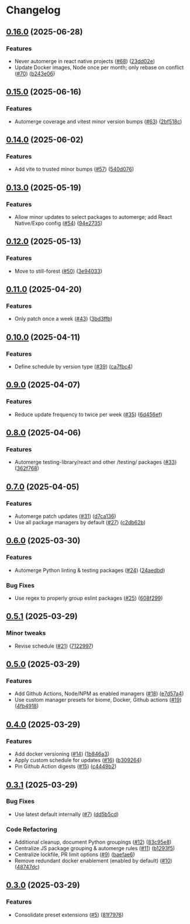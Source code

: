 # Changelog

## [0.16.0](https://github.com/still-forest/renovate-config/compare/v0.15.0...v0.16.0) (2025-06-28)


### Features

* Never automerge in react native projects ([#68](https://github.com/still-forest/renovate-config/issues/68)) ([23dd02e](https://github.com/still-forest/renovate-config/commit/23dd02eca90f9303f63dde3844a8e8bdc8291caf))
* Update Docker images, Node once per month; only rebase on conflict ([#70](https://github.com/still-forest/renovate-config/issues/70)) ([b243e06](https://github.com/still-forest/renovate-config/commit/b243e06b10ff869cc441c7a7418b9dbb40b3ffac))

## [0.15.0](https://github.com/still-forest/renovate-config/compare/v0.14.0...v0.15.0) (2025-06-16)


### Features

* Automerge coverage and vitest minor version bumps ([#63](https://github.com/still-forest/renovate-config/issues/63)) ([2bf518c](https://github.com/still-forest/renovate-config/commit/2bf518c96ff88f1ceb8082a02ab4583126aa81e1))

## [0.14.0](https://github.com/still-forest/renovate-config/compare/v0.13.0...v0.14.0) (2025-06-02)


### Features

* Add vite to trusted minor bumps ([#57](https://github.com/still-forest/renovate-config/issues/57)) ([540d076](https://github.com/still-forest/renovate-config/commit/540d076210eb53db83abac4f0c291200d1ff4670))

## [0.13.0](https://github.com/still-forest/renovate-config/compare/v0.12.0...v0.13.0) (2025-05-19)


### Features

* Allow minor updates to select packages to automerge; add React Native/Expo config ([#54](https://github.com/still-forest/renovate-config/issues/54)) ([94e2735](https://github.com/still-forest/renovate-config/commit/94e27356b32129209c3907957345d0f219d8fbe4))

## [0.12.0](https://github.com/still-forest/renovate-config/compare/v0.11.0...v0.12.0) (2025-05-13)


### Features

* Move to still-forest ([#50](https://github.com/still-forest/renovate-config/issues/50)) ([3e94033](https://github.com/still-forest/renovate-config/commit/3e940336dd95e68a67d7e43f2bf705ff1e675685))

## [0.11.0](https://github.com/still-forest/renovate-config/compare/v0.10.0...v0.11.0) (2025-04-20)

### Features

- Only patch once a week ([#43](https://github.com/still-forest/renovate-config/issues/43)) ([3bd3ffb](https://github.com/still-forest/renovate-config/commit/3bd3ffb25ee90515dfa8b6b7a7d9e0a113dc11aa))

## [0.10.0](https://github.com/still-forest/renovate-config/compare/v0.9.0...v0.10.0) (2025-04-11)

### Features

- Define schedule by version type ([#39](https://github.com/still-forest/renovate-config/issues/39)) ([ca7fbc4](https://github.com/still-forest/renovate-config/commit/ca7fbc4262fd40441c3016b8d71de183bd929ae4))

## [0.9.0](https://github.com/still-forest/renovate-config/compare/v0.8.0...v0.9.0) (2025-04-07)

### Features

- Reduce update frequency to twice per week ([#35](https://github.com/still-forest/renovate-config/issues/35)) ([6d456ef](https://github.com/still-forest/renovate-config/commit/6d456efad8e74268c0b20fc506e541e705c4d105))

## [0.8.0](https://github.com/still-forest/renovate-config/compare/v0.7.0...v0.8.0) (2025-04-06)

### Features

- Automerge testing-library/react and other /testing/ packages ([#33](https://github.com/still-forest/renovate-config/issues/33)) ([362f768](https://github.com/still-forest/renovate-config/commit/362f768144a99e57389dd2ffd5ca5a1f4883da02))

## [0.7.0](https://github.com/still-forest/renovate-config/compare/v0.6.0...v0.7.0) (2025-04-05)

### Features

- Automerge patch updates ([#31](https://github.com/still-forest/renovate-config/issues/31)) ([d7ca136](https://github.com/still-forest/renovate-config/commit/d7ca136d7ccc5838edc1a4b2b8cce3d77547c5fb))
- Use all package managers by default ([#27](https://github.com/still-forest/renovate-config/issues/27)) ([c2db62b](https://github.com/still-forest/renovate-config/commit/c2db62b08abcde21ec713ddd01f3895e0ab0d4b9))

## [0.6.0](https://github.com/still-forest/renovate-config/compare/v0.5.1...v0.6.0) (2025-03-30)

### Features

- Automerge Python linting & testing packages ([#24](https://github.com/still-forest/renovate-config/issues/24)) ([24aedbd](https://github.com/still-forest/renovate-config/commit/24aedbddfc4a18b202e50f6fa8ac6a26c47d928e))

### Bug Fixes

- Use regex to properly group eslint packages ([#25](https://github.com/still-forest/renovate-config/issues/25)) ([608f299](https://github.com/still-forest/renovate-config/commit/608f299054ee63af7f4b5cc4f15fbc74a1726161))

## [0.5.1](https://github.com/still-forest/renovate-config/compare/v0.5.0...v0.5.1) (2025-03-29)

### Minor tweaks

- Revise schedule ([#21](https://github.com/still-forest/renovate-config/issues/21)) ([7122997](https://github.com/still-forest/renovate-config/commit/71229975a711cc1ee057a67ff50483d90e243cba))

## [0.5.0](https://github.com/still-forest/renovate-config/compare/v0.4.0...v0.5.0) (2025-03-29)

### Features

- Add Github Actions, Node/NPM as enabled managers ([#18](https://github.com/still-forest/renovate-config/issues/18)) ([e7d57a4](https://github.com/still-forest/renovate-config/commit/e7d57a4c0fd62cef93a2035f0b207f4ab11f162c))
- Use custom manager presets for biome, Docker, Github actions ([#19](https://github.com/still-forest/renovate-config/issues/19)) ([4fb4918](https://github.com/still-forest/renovate-config/commit/4fb49181a9628e69d6cf079e221c15478ac23db8))

## [0.4.0](https://github.com/still-forest/renovate-config/compare/v0.3.1...v0.4.0) (2025-03-29)

### Features

- Add docker versioning ([#14](https://github.com/still-forest/renovate-config/issues/14)) ([1b846a3](https://github.com/still-forest/renovate-config/commit/1b846a3e719e9b1d2b0ad495e903cdc0c30d918f))
- Apply custom schedule for updates ([#16](https://github.com/still-forest/renovate-config/issues/16)) ([b309264](https://github.com/still-forest/renovate-config/commit/b309264ba9e10f76e53355f9ea9a65a9b0fab582))
- Pin Github Action digests ([#15](https://github.com/still-forest/renovate-config/issues/15)) ([c4449b2](https://github.com/still-forest/renovate-config/commit/c4449b2c0ef716e5a211eba5d2925d4d021c037f))

## [0.3.1](https://github.com/still-forest/renovate-config/compare/v0.3.0...v0.3.1) (2025-03-29)

### Bug Fixes

- Use latest default internally ([#7](https://github.com/still-forest/renovate-config/issues/7)) ([dd5b5cd](https://github.com/still-forest/renovate-config/commit/dd5b5cd4087a5f83414ec3c8896ae132a0f06233))

### Code Refactoring

- Additional cleanup, document Python groupings ([#12](https://github.com/still-forest/renovate-config/issues/12)) ([83c95e8](https://github.com/still-forest/renovate-config/commit/83c95e81e43c2270781a850ec3c8477537251ca6))
- Centralize JS package grouping & automerge rules ([#11](https://github.com/still-forest/renovate-config/issues/11)) ([b1293f5](https://github.com/still-forest/renovate-config/commit/b1293f5de9654cea108ecb71183034c096ee79eb))
- Centralize lockfile, PR limit options ([#9](https://github.com/still-forest/renovate-config/issues/9)) ([baefae6](https://github.com/still-forest/renovate-config/commit/baefae6f36de42e9d849c9ceea11d310ed59a361))
- Remove redundant docker enablement (enabled by default) ([#10](https://github.com/still-forest/renovate-config/issues/10)) ([48747dc](https://github.com/still-forest/renovate-config/commit/48747dc40f33953ea9c2a4538e8a6acad441d845))

## [0.3.0](https://github.com/still-forest/renovate-config/compare/0.2.0...v0.3.0) (2025-03-29)

### Features

- Consolidate preset extensions ([#5](https://github.com/still-forest/renovate-config/issues/5)) ([81f7976](https://github.com/still-forest/renovate-config/commit/81f7976527bb6611d868e3a6ee4165a2ce9edfac))
